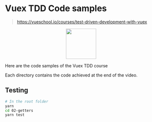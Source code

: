 Vuex TDD Code samples
===

> https://vueschool.io/courses/test-driven-development-with-vuex

<p align="center"><a href="https://vuejs.org" target="_blank"><img width="100" maw-width="320px" src="https://cloud.githubusercontent.com/assets/664177/23662726/cd2500b2-0350-11e7-96ae-a4a6138661c3.png"></a></p>

Here are the code samples of the Vuex TDD course

Each directory contains the code achieved at the end of the video.

## Testing

```bash
# In the root folder
yarn
cd 02-getters
yarn test
```
